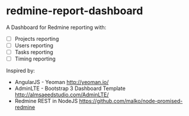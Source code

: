 redmine-report-dashboard
========================

A Dashboard for Redmine reporting with:

- [ ] Projects reporting
- [ ] Users reporting
- [ ] Tasks reporting
- [ ] Timing reporting

Inspired by:

- AngularJS - Yeoman http://yeoman.io/
- AdminLTE - Bootstrap 3 Dashboard Template http://almsaeedstudio.com/AdminLTE/
- Redmine REST in NodeJS https://github.com/malko/node-promised-redmine

